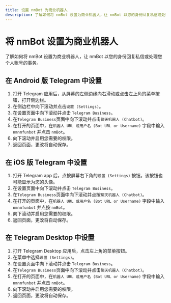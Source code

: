 ```yaml
---
title: 设置 nmBot 为商业机器人
description: 了解如何将 nmBot 设置为商业机器人，让 nmBot 以您的身份回复私信或处理您个人账号的事务。
---
```


# 将 nmBot 设置为商业机器人

了解如何将 nmBot 设置为商业机器人，让 nmBot 以您的身份回复私信或处理您个人账号的事务。

## 在 Android 版 Telegram 中设置

1. 打开 Telegram 应用后，从屏幕的左侧边缘向右滑动或点击左上角的菜单按钮，打开侧边栏。
2. 在侧边栏中向下滚动并点击`设置 (Settings)`。
3. 在设置页面中向下滚动并点击 `Telegram Business`。
4. 在`Telegram Business`页面中向下滚动并点击`聊天机器人 (Chatbot)`。
5. 在打开的页面中，在`机器人 URL 或用户名 (Bot URL or Username)` 字段中输入 `nmnmfunbot` 并点击 `nmBot`。
6. 向下滚动并启用您需要的权限。
7. 返回页面，更改将自动保存。

## 在 iOS 版 Telegram 中设置

1. 打开 Telegram app 后，点按屏幕右下角的`设置 (Settings)` 按钮。该按钮也可能显示为您的头像。
2. 在设置页面中向下滚动并点击 `Telegram Business`。
3. 在`Telegram Business`页面中向下滚动并点按`聊天机器人 (Chatbot)`。
4. 在打开的页面中，在`机器人 URL 或用户名 (Bot URL or Username)` 字段中输入 `nmnmfunbot` 并点按 `nmBot`。
5. 向下滚动并启用您需要的权限。
6. 返回页面，更改将自动保存。

## 在 Telegram Desktop 中设置

1. 打开 Telegram Desktop 应用后，点击左上角的菜单按钮。
2. 在菜单中选择`设置 (Settings)`。
3. 在设置页面中向下滚动并点击 `Telegram Business`。
4. 在`Telegram Business`页面中向下滚动并点击`聊天机器人 (Chatbot)`。
5. 在打开的页面中，在`机器人 URL 或用户名 (Bot URL or Username)` 字段中输入 `nmnmfunbot` 并点击 `nmBot`。
6. 向下滚动并启用您需要的权限。
7. 返回页面，更改将自动保存。
